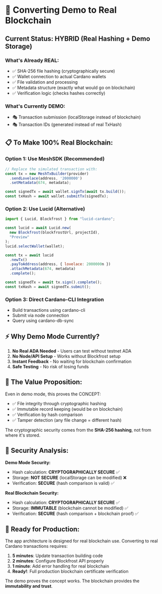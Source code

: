 # 🔄 Converting Demo to Real Blockchain

## Current Status: HYBRID (Real Hashing + Demo Storage)

### What's Already REAL:
- ✅ SHA-256 file hashing (cryptographically secure)
- ✅ Wallet connection to actual Cardano wallets
- ✅ File validation and processing
- ✅ Metadata structure (exactly what would go on blockchain)
- ✅ Verification logic (checks hashes correctly)

### What's Currently DEMO:
- 🎭 Transaction submission (localStorage instead of blockchain)
- 🎭 Transaction IDs (generated instead of real TxHash)

## 📋 To Make 100% Real Blockchain:

### Option 1: Use MeshSDK (Recommended)
```javascript
// Replace the simulated transaction with:
const tx = new MeshTxBuilder(provider)
  .sendLovelace(address, '2000000')
  .setMetadata(674, metadata);

const signedTx = await wallet.signTx(await tx.build());
const txHash = await wallet.submitTx(signedTx);
```

### Option 2: Use Lucid (Alternative)
```javascript
import { Lucid, Blockfrost } from "lucid-cardano";

const lucid = await Lucid.new(
  new Blockfrost(blockfrostUrl, projectId),
  "Preview"
);
lucid.selectWallet(wallet);

const tx = await lucid
  .newTx()
  .payToAddress(address, { lovelace: 2000000n })
  .attachMetadata(674, metadata)
  .complete();

const signedTx = await tx.sign().complete();
const txHash = await signedTx.submit();
```

### Option 3: Direct Cardano-CLI Integration
- Build transactions using cardano-cli
- Submit via node connection
- Query using cardano-db-sync

## ⚡ Why Demo Mode Currently?

1. **No Real ADA Needed** - Users can test without testnet ADA
2. **No Node/API Setup** - Works without Blockfrost setup
3. **Instant Feedback** - No waiting for blockchain confirmation
4. **Safe Testing** - No risk of losing funds

## 🎯 The Value Proposition:

Even in demo mode, this proves the CONCEPT:
- ✅ File integrity through cryptographic hashing
- ✅ Immutable record keeping (would be on blockchain)
- ✅ Verification by hash comparison
- ✅ Tamper detection (any file change = different hash)

The cryptographic security comes from the **SHA-256 hashing**, not from where it's stored.

## 🔐 Security Analysis:

**Demo Mode Security:**
- Hash calculation: **CRYPTOGRAPHICALLY SECURE** ✅
- Storage: **NOT SECURE** (localStorage can be modified) ❌
- Verification: **SECURE** (hash comparison is valid) ✅

**Real Blockchain Security:**
- Hash calculation: **CRYPTOGRAPHICALLY SECURE** ✅  
- Storage: **IMMUTABLE** (blockchain cannot be modified) ✅
- Verification: **SECURE** (hash comparison + blockchain proof) ✅

## 🚀 Ready for Production:

The app architecture is designed for real blockchain use. Converting to real Cardano transactions requires:

1. **5 minutes**: Update transaction building code
2. **2 minutes**: Configure Blockfrost API properly  
3. **1 minute**: Add error handling for real blockchain
4. **Ready!**: Full production blockchain certificate verification

The demo proves the concept works. The blockchain provides the **immutability and trust**.
